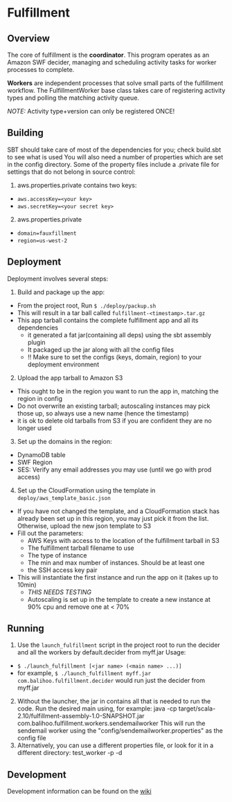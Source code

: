Fulfillment
===========

Overview
--------
The core of fulfillment is the **coordinator**. This program operates as an Amazon SWF decider, managing and scheduling
activity tasks for worker processes to complete.

**Workers** are independent processes that solve small parts of the fulfillment workflow. The FulfillmentWorker base
class takes care of registering activity types and polling the matching activity queue.

*NOTE:* Activity type+version can only be registered ONCE!

Building
--------
SBT should take care of most of the dependencies for you; check build.sbt to see what is used
You will also need a number of properties which are set in the config directory.
Some of the property files include a .private file for settings that do not belong in source control:
1. aws.properties.private contains two keys:
  * ```aws.accessKey=<your key>```
  * ```aws.secretKey=<your secret key>```
2. aws.properties.private
  * ```domain=fauxfillment```
  * ```region=us-west-2```

Deployment
--------
Deployment involves several steps:
1. Build and package up the app:
  * From the project root, Run ```$ ./deploy/packup.sh```
  * This will result in a tar ball called ```fulfillment-<timestamp>.tar.gz```
  * This app tarball contains the complete fulfillment app and all its dependencies
    * it generated a fat jar(containing all deps) using the sbt assembly plugin
    * It packaged up the jar along with all the config files
    * !! Make sure to set the configs (keys, domain, region) to your deployment environment
2. Upload the app tarball to Amazon S3
  * This ought to be in the region you want to run the app in, matching the region in config
  * Do not overwrite an existing tarball; autoscaling instances may pick those up, so always use a new name (hence the timestamp)
  * it is ok to delete old tarballs from S3 if you are confident they are no longer used
3. Set up the domains in the region:
  * DynamoDB table
  * SWF Region
  * SES: Verify any email addresses you may use (until we go with prod access)
4. Set up the CloudFormation using the template in ```deploy/aws_template_basic.json```
  * If you have not changed the template, and a CloudFormation stack has already been set up in this region, you may just pick it from the list. Otherwise, upload the new json template to S3
  * Fill out the parameters:
    * AWS Keys with access to the location of the fulfillment tarball in S3
    * The fulfillment tarball filename to use
    * The type of instance
    * The min and max number of instances. Should be at least one
    * the SSH access key pair
  * This will instantiate the first instance and run the app on it (takes up to 10min)
    * *THIS NEEDS TESTING*
    * Autoscaling is set up in the template to create a new instance at 90% cpu and remove one at < 70%

Running
--------
1. Use the ```launch_fulfillment``` script in the project root to run the decider and all the workers by default.decider from myff.jar
Usage:
  * ```$ ./launch_fulfillment [<jar name> (<main name> ...)]```
  * for example, ```$ ./launch_fulfillment myff.jar com.balihoo.fulfillment.decider``` would run just the decider from myff.jar
2. Without the launcher, the jar in contains all that is needed to run the code. Run the desired main using, for example:
    java -cp target/scala-2.10/fulfillment-assembly-1.0-SNAPSHOT.jar com.balihoo.fulfillment.workers.sendemailworker
  This will run the sendemail worker using the "config/sendemailworker.properties" as the config file
3. Alternatively, you can use a different properties file, or look for it in a different directory:
    test_worker -p <propfile> -d <propdir>

Development
-----------
Development information can be found on the [wiki](https://github.com/balihoo/fulfillment/wiki/Home)




